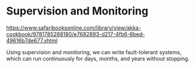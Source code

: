 # Supervision and Monitoring

https://www.safaribooksonline.com/library/view/akka-cookbook/9781785288180/e7682893-d217-4fb6-8bed-49616b7de677.xhtml

Using supervision and monitoring, we can write fault-tolerant systems, which can run continuously for days, months, and years without stopping.
